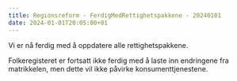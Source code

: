 ```yaml
---
title: Regionsreform - FerdigMedRettighetspakkene - 20240101
date: 2024-01-01T20:05:00+01
---
```


Vi er nå ferdig med å oppdatere alle rettighetspakkene. 

Folkeregisteret er fortsatt ikke ferdig med å laste inn endringene fra matrikkelen, men dette vil ikke påvirke konsumenttjenestene. 

